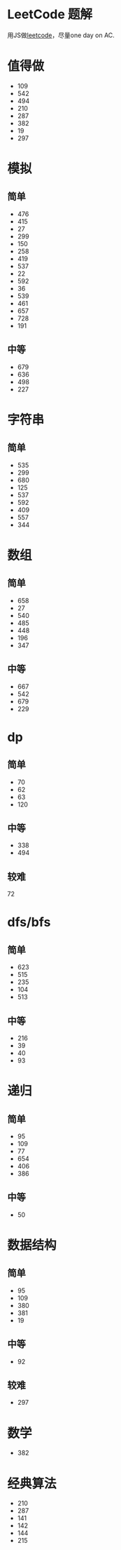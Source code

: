 # LeetCode 题解

用JS做[leetcode](https://leetcode.com)，尽量one day on AC.

# 值得做
* 109
* 542
* 494
* 210
* 287
* 382
* 19
* 297

# 模拟 
## 简单
* 476
* 415
* 27
* 299
* 150
* 258
* 419
* 537
* 22
* 592 
* 36
* 539
* 461
* 657
* 728
* 191
## 中等
* 679
* 636
* 498
* 227

# 字符串
## 简单
* 535 
* 299
* 680
* 125
* 537
* 592
* 409
* 557
* 344


# 数组 
## 简单
* 658
* 27
* 540
* 485
* 448
* 196
* 347

## 中等

* 667
* 542
* 679
* 229

# dp
## 简单
* 70
* 62
* 63
* 120

## 中等

* 338
* 494

## 较难
72

# dfs/bfs
## 简单
* 623
* 515
* 235
* 104
* 513

## 中等
* 216
* 39
* 40
* 93

# 递归
## 简单
* 95
* 109
* 77
* 654
* 406
* 386

## 中等
* 50

# 数据结构
## 简单
* 95
* 109
* 380
* 381
* 19

## 中等
* 92

## 较难
* 297

# 数学
* 382

# 经典算法
* 210
* 287
* 141
* 142
* 144 
* 215
